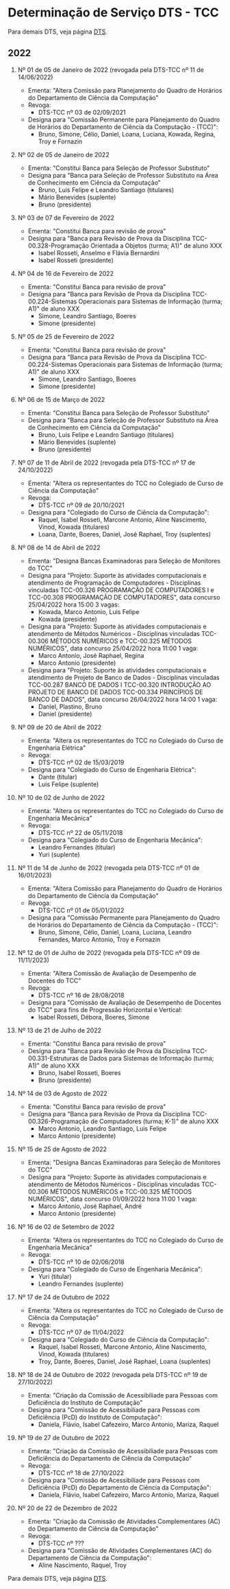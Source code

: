 # Determinação de Serviço DTS - TCC

Para demais DTS, veja página [DTS](org-dts.md).

## 2022

1. Nº 01 de 05 de Janeiro de 2022 (revogada pela DTS-TCC nº 11 de 14/06/2022)
    - Ementa: "Altera Comissão para Planejamento do Quadro de Horários do Departamento de Ciência da  Computação"
    - Revoga:
        * DTS-TCC nº 03 de 02/09/2021
    - Designa para "Comissão Permanente para Planejamento do Quadro de Horários do Departamento de Ciência da Computação - (TCC)":
        * Bruno, Simone, Célio, Daniel, Loana, Luciana, Kowada, Regina, Troy e Fornazin

1. Nº 02 de 05 de Janeiro de 2022
    - Ementa: "Constitui Banca para Seleção de Professor Substituto"
    - Designa para "Banca para Seleção de Professor Substituto na Área de Conhecimento em Ciência da Computação"
        * Bruno, Luis Felipe e Leandro Santiago (titulares)
        * Mário Benevides (suplente)
        * Bruno (presidente)
1. Nº 03 de 07 de Fevereiro de 2022
    - Ementa: "Constitui Banca para revisão de prova"
    - Designa para "Banca para Revisão de Prova da Disciplina TCC-00.328-Programação Orientada a Objetos (turma; A1)" de aluno XXX
        * Isabel Rosseti, Anselmo e Flávia Bernardini
        * Isabel Rosseti (presidente)
1. Nº 04 de 16 de Fevereiro de 2022
    - Ementa: "Constitui Banca para revisão de prova"
    - Designa para "Banca para Revisão de Prova da Disciplina TCC-00.224-Sistemas Operacionais para Sistemas de Informação (turma; A1)" de aluno XXX
        * Simone, Leandro Santiago, Boeres
        * Simone (presidente)
1. Nº 05 de 25 de Fevereiro de 2022
    - Ementa: "Constitui Banca para revisão de prova"
    - Designa para "Banca para Revisão de Prova da Disciplina TCC-00.224-Sistemas Operacionais para Sistemas de Informação (turma; A1)" de aluno XXX
        * Simone, Leandro Santiago, Boeres
        * Simone (presidente)
1. Nº 06 de 15 de Março de 2022
    - Ementa: "Constitui Banca para Seleção de Professor Substituto"
    - Designa para "Banca para Seleção de Professor Substituto na Área de Conhecimento em Ciência da Computação"
        * Bruno, Luis Felipe e Leandro Santiago (titulares)
        * Mário Benevides (suplente)
        * Bruno (presidente)
1. Nº 07 de 11 de Abril de 2022 (revogada pela DTS-TCC nº 17 de 24/10/2022)
    - Ementa: "Altera os representantes do TCC no Colegiado de Curso de Ciência da Computação"
    - Revoga:
        * DTS-TCC nº 09 de 20/10/2021
    - Designa para "Colegiado do Curso de Ciência da Computação":
        * Raquel, Isabel Rosseti, Marcone Antonio, Aline Nascimento, Vinod, Kowada (titulares)
        * Loana, Dante, Boeres, Daniel, José Raphael, Troy (suplentes)
1. Nº 08 de 14 de Abril de 2022
    - Ementa: "Designa Bancas Examinadoras para Seleção de Monitores do TCC"
    - Designa para "Projeto: Suporte às atividades computacionais e atendimento de Programação de Computadores - Disciplinas vinculadas TCC-00.326 PROGRAMAÇÃO DE COMPUTADORES I e TCC-00.308 PROGRAMAÇÃO DE COMPUTADORES", data concurso 25/04/2022 hora 15:00 3 vagas:
        * Kowada, Marco Antonio, Luis Felipe
        * Kowada (presidente)
    - Designa para "Projeto: Suporte às atividades computacionais e atendimento de Métodos Numéricos - Disciplinas vinculadas TCC-00.306 MÉTODOS NUMÉRICOS e TCC-00.325 MÉTODOS NUMÉRICOS", data concurso 25/04/2022 hora 11:00 1 vaga:
        * Marco Antonio, José Raphael, Regina
        * Marco Antonio (presidente)
    - Designa para "Projeto: Suporte às atividades computacionais e atendimento de Projeto de Banco de Dados - Disciplinas vinculadas TCC-00.287 BANCO DE DADOS I TCC-00.320 INTRODUÇÃO AO PROJETO DE BANCO DE DADOS TCC-00.334 PRINCÍPIOS DE BANCO DE DADOS", data concurso 26/04/2022 hora 14:00 1 vaga:
        * Daniel, Plastino, Bruno
        * Daniel (presidente)
1. Nº 09 de 20 de Abril de 2022
    - Ementa: "Altera os representantes do TCC no Colegiado do Curso de Engenharia Elétrica"
    - Revoga:
        * DTS-TCC nº 02 de 15/03/2019
    - Designa para "Colegiado do Curso de Engenharia Elétrica":
        * Dante (titular)
        * Luis Felipe (suplente)
1. Nº 10 de 02 de Junho de 2022
    - Ementa: "Altera os representantes do TCC no Colegiado do Curso de Engenharia Mecânica"
    - Revoga:
        * DTS-TCC nº 22 de 05/11/2018
    - Designa para "Colegiado do Curso de Engenharia Mecânica":
        * Leandro Fernandes (titular)
        * Yuri (suplente)
1. Nº 11 de 14 de Junho de 2022 (revogada pela DTS-TCC nº 01 de 16/01/2023)
    - Ementa: "Altera Comissão para Planejamento do Quadro de Horários do Departamento de Ciência da  Computação"
    - Revoga:
        * DTS-TCC nº 01 de 05/01/2022 
    - Designa para "Comissão Permanente para Planejamento do Quadro de Horários do Departamento de Ciência da Computação - (TCC)":
        * Bruno, Simone, Célio, Daniel, Loana, Luciana, Leandro Fernandes, Marco Antonio, Troy e Fornazin
1. Nº 12 de 01 de Julho de 2022 (revogada pela DTS-TCC nº 09 de 11/11/2023)
    - Ementa: "Altera Comissão de Avaliação de Desempenho de Docentes do TCC"
    - Revoga:
        * DTS-TCC nº 16 de 28/08/2018
    - Designa para "Comissão de Avaliação de Desempenho de Docentes do TCC" para fins de Progressão Horizontal e Vertical:
        * Isabel Rosseti, Débora, Boeres, Simone
1. Nº 13 de 21 de Julho de 2022
    - Ementa: "Constitui Banca para revisão de prova"
    - Designa para "Banca para Revisão de Prova da Disciplina TCC-00.331-Estruturas de Dados para Sistemas de Informação (turma; A1)" de aluno XXX
        * Bruno, Isabel Rosseti, Boeres
        * Bruno (presidente)
1. Nº 14 de 03 de Agosto de 2022
    - Ementa: "Constitui Banca para revisão de prova"
    - Designa para "Banca para Revisão de Prova da Disciplina TCC-00.326-Programação de Computadores (turma; K-1)" de aluno XXX
        * Marco Antonio, Leandro Santiago, Luis Felipe
        * Marco Antonio (presidente)
1. Nº 15 de 25 de Agosto de 2022
    - Ementa: "Designa Bancas Examinadoras para Seleção de Monitores do TCC"
    - Designa para "Projeto: Suporte às atividades computacionais e atendimento de Métodos Numéricos - Disciplinas vinculadas TCC-00.306 MÉTODOS NUMÉRICOS e TCC-00.325 MÉTODOS NUMÉRICOS", data concurso 01/09/2022 hora 11:00 1 vaga:
        * Marco Antonio, José Raphael, André
        * Marco Antonio (presidente)
1. Nº 16 de 02 de Setembro de 2022
    - Ementa: "Altera os representantes do TCC no Colegiado do Curso de Engenharia Mecânica"
    - Revoga:
        * DTS-TCC nº 10 de 02/06/2018
    - Designa para "Colegiado do Curso de Engenharia Mecânica":
        * Yuri (titular)
        * Leandro Fernandes (suplente)
1. Nº 17 de 24 de Outubro de 2022
    - Ementa: "Altera os representantes do TCC no Colegiado de Curso de Ciência da Computação"
    - Revoga:
        * DTS-TCC nº 07 de 11/04/2022 
    - Designa para "Colegiado do Curso de Ciência da Computação":
        * Raquel, Isabel Rosseti, Marcone Antonio, Aline Nascimento, Vinod, Kowada (titulares)
        * Troy, Dante, Boeres, Daniel, José Raphael, Loana (suplentes)
1. Nº 18 de 24 de Outubro de 2022 (revogada pela DTS-TCC nº 19 de 27/10/2022)
    - Ementa: "Criação da Comissão de Acessibiliade para Pessoas com Deficiência do Instituto de Computação"
    - Designa para "Comissão de Acessibiliade para Pessoas com Deficiência (PcD) do Instituto de Computação":
        * Daniela, Flávio, Isabel Cafezeiro, Marco Antonio, Mariza, Raquel
1. Nº 19 de 27 de Outubro de 2022
    - Ementa: "Criação da Comissão de Acessibiliade para Pessoas com Deficiência do Departamento de Ciência da Computação"
    - Revoga:
        * DTS-TCC nº 18 de 27/10/2022 
    - Designa para "Comissão de Acessibiliade para Pessoas com Deficiência (PcD) do Departamento de Ciência da Computação":
        * Daniela, Flávio, Isabel Cafezeiro, Marco Antonio, Mariza, Raquel
1. Nº 20 de 22 de Dezembro de 2022
    - Ementa: "Criação da Comissão de Atividades Complementares (AC) do Departamento de Ciência da Computação"
    - Revoga:
        * DTS-TCC nº ???
    - Designa para "Comissão de Atividades Complementares (AC) do Departamento de Ciência da Computação":
        * Aline Nascimento, Raquel, Troy

Para demais DTS, veja página [DTS](org-dts.md).
